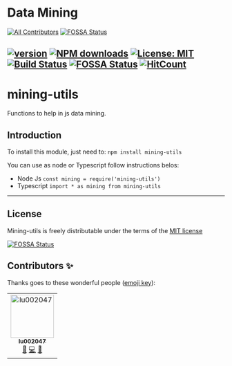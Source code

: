 # Data Mining
[![All Contributors](https://img.shields.io/badge/all_contributors-1-orange.svg?style=flat-square)](#contributors)
[![FOSSA Status](https://app.fossa.io/api/projects/git%2Bgithub.com%2FOracy%2Fmining-utils.svg?type=shield)](https://app.fossa.io/projects/git%2Bgithub.com%2FOracy%2Fmining-utils?ref=badge_shield)

[![version](https://badge.fury.io/js/mining-utils.svg)](https://badge.fury.io/js/mining-utils) [![NPM downloads](https://img.shields.io/npm/dw/mining-utils)](https://img.shields.io/npm/dw/mining-utils)  [![License: MIT](https://img.shields.io/badge/License-MIT-yellow.svg)](https://github.com/Oracy/mining-utils/blob/master/LICENSE) [![Build Status](https://travis-ci.org/Oracy/mining-utils.svg?branch=master)](https://travis-ci.org/Oracy/mining-utils) [![FOSSA Status](https://app.fossa.com/api/projects/git%2Bgithub.com%2FOracy%2Fmining-utils.svg?type=shield)](https://app.fossa.com/projects/git%2Bgithub.com%2FOracy%2Fmining-utils?ref=badge_shield)
[![HitCount](http://hits.dwyl.io/oracy/mining-utils.svg)](http://hits.dwyl.io/oracy/mining-utils)
---
# mining-utils

Functions to help in js data mining.

## Introduction

To install this module, just need to: `npm install mining-utils`

You can use as node or Typescript follow instructions belos:
- Node Js
`const mining = require('mining-utils')`
- Typescript
`import * as mining from mining-utils`
---

## License

Mining-utils is freely distributable under the terms of the [MIT license](https://github.com/Oracy/mining-utils/blob/master/LICENSE)


[![FOSSA Status](https://app.fossa.io/api/projects/git%2Bgithub.com%2FOracy%2Fmining-utils.svg?type=large)](https://app.fossa.io/projects/git%2Bgithub.com%2FOracy%2Fmining-utils?ref=badge_large)

## Contributors ✨

Thanks goes to these wonderful people ([emoji key](https://allcontributors.org/docs/en/emoji-key)):

<!-- ALL-CONTRIBUTORS-LIST:START - Do not remove or modify this section -->
<!-- prettier-ignore -->
<table>
  <tr>
    <td align="center"><a href="https://github.com/lu002047"><img src="https://avatars1.githubusercontent.com/u/12716914?v=4" width="100px;" alt="lu002047"/><br /><sub><b>lu002047</b></sub></a><br /><a href="#maintenance-lu002047" title="Maintenance">🚧</a> <a href="https://github.com/Oracy/mining-utils/commits?author=lu002047" title="Code">💻</a> <a href="#review-lu002047" title="Reviewed Pull Requests">👀</a></td>
  </tr>
</table>

<!-- ALL-CONTRIBUTORS-LIST:END -->